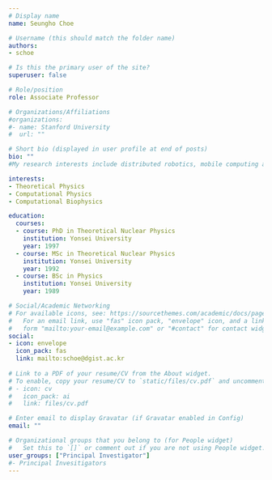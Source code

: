 ```yaml
---
# Display name
name: Seungho Choe

# Username (this should match the folder name)
authors: 
- schoe

# Is this the primary user of the site?
superuser: false

# Role/position
role: Associate Professor

# Organizations/Affiliations
#organizations:
#- name: Stanford University
#  url: ""

# Short bio (displayed in user profile at end of posts)
bio: ""
#My research interests include distributed robotics, mobile computing and programmable matter.

interests:
- Theoretical Physics
- Computational Physics
- Computational Biophysics

education:
  courses:
  - course: PhD in Theoretical Nuclear Physics
    institution: Yonsei University
    year: 1997
  - course: MSc in Theoretical Nuclear Physics
    institution: Yonsei University
    year: 1992
  - course: BSc in Physics
    institution: Yonsei University
    year: 1989

# Social/Academic Networking
# For available icons, see: https://sourcethemes.com/academic/docs/page-builder/#icons
#   For an email link, use "fas" icon pack, "envelope" icon, and a link in the
#   form "mailto:your-email@example.com" or "#contact" for contact widget.
social:
- icon: envelope
  icon_pack: fas
  link: mailto:schoe@dgist.ac.kr
  
# Link to a PDF of your resume/CV from the About widget.
# To enable, copy your resume/CV to `static/files/cv.pdf` and uncomment the lines below.
# - icon: cv
#   icon_pack: ai
#   link: files/cv.pdf

# Enter email to display Gravatar (if Gravatar enabled in Config)
email: ""

# Organizational groups that you belong to (for People widget)
#   Set this to `[]` or comment out if you are not using People widget.
user_groups: ["Principal Investigator"]
#- Principal Invesitigators
---
```


